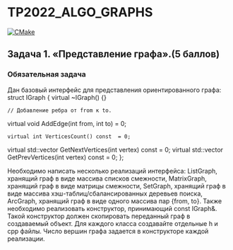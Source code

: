 # TP2022_ALGO_GRAPHS
[![CMake](https://github.com/MoraPresence/TP2022_ALGO_GRAPHS/actions/workflows/GRAPHS.yml/badge.svg)](https://github.com/MoraPresence/TP2022_CPP_SET/actions/workflows/RBTree.yml)
## Задача 1. «Представление графа».(5 баллов)
### Обязательная задача
Дан базовый интерфейс для представления ориентированного графа:
struct IGraph {
virtual ~IGraph() {}

	// Добавление ребра от from к to.
virtual void AddEdge(int from, int to) = 0;

	virtual int VerticesCount() const  = 0;

virtual std::vector<int> GetNextVertices(int vertex) const = 0;
virtual std::vector<int> GetPrevVertices(int vertex) const = 0;
};

Необходимо написать несколько реализаций интерфейса:
ListGraph, хранящий граф в виде массива списков смежности,
MatrixGraph, хранящий граф в виде матрицы смежности,
SetGraph, хранящий граф в виде массива хэш-таблиц/сбалансированных деревьев поиска,
ArcGraph, хранящий граф в виде одного массива пар {from, to}.
Также необходимо реализовать конструктор, принимающий const IGraph&. Такой конструктор должен скопировать переданный граф в создаваемый объект.
Для каждого класса создавайте отдельные h и cpp файлы.
Число вершин графа задается в конструкторе каждой реализации.
